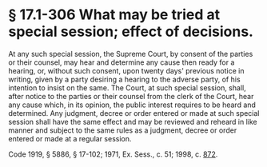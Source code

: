 # § 17.1-306 What may be tried at special session; effect of decisions.

<p>At any such special session, the Supreme Court, by consent of the parties or their counsel, may hear and determine any cause then ready for a hearing, or, without such consent, upon twenty days' previous notice in writing, given by a party desiring a hearing to the adverse party, of his intention to insist on the same. The Court, at such special session, shall, after notice to the parties or their counsel from the clerk of the Court, hear any cause which, in its opinion, the public interest requires to be heard and determined. Any judgment, decree or order entered or made at such special session shall have the same effect and may be reviewed and reheard in like manner and subject to the same rules as a judgment, decree or order entered or made at a regular session.</p><p>Code 1919, § 5886, § 17-102; 1971, Ex. Sess., c. 51; 1998, c. <a href='http://lis.virginia.gov/cgi-bin/legp604.exe?981+ful+CHAP0872'>872</a>.</p>